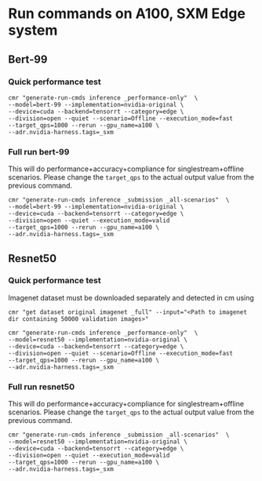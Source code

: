 # Run commands on A100, SXM Edge system

## Bert-99

### Quick performance test
```
cmr "generate-run-cmds inference _performance-only"  \
--model=bert-99 --implementation=nvidia-original \
--device=cuda --backend=tensorrt --category=edge \
--division=open --quiet --scenario=Offline --execution_mode=fast
--target_qps=1000 --rerun --gpu_name=a100 \
--adr.nvidia-harness.tags=_sxm
```

### Full run bert-99
This will do performance+accuracy+compliance for singlestream+offline scenarios. Please change the `target_qps` to the actual output value from the previous command.

```
cmr "generate-run-cmds inference _submission _all-scenarios"  \
--model=bert-99 --implementation=nvidia-original \
--device=cuda --backend=tensorrt --category=edge \
--division=open --quiet --execution_mode=valid
--target_qps=1000 --rerun --gpu_name=a100 \
--adr.nvidia-harness.tags=_sxm
```

## Resnet50

### Quick performance test

Imagenet dataset must be downloaded separately and detected in cm using 
```
cmr "get dataset original imagenet _full" --input="<Path to imagenet dir containing 50000 validation images>"
```

```
cmr "generate-run-cmds inference _performance-only"  \
--model=resnet50 --implementation=nvidia-original \
--device=cuda --backend=tensorrt --category=edge \
--division=open --quiet --scenario=Offline --execution_mode=fast
--target_qps=1000 --rerun --gpu_name=a100 \
--adr.nvidia-harness.tags=_sxm
```

### Full run resnet50
This will do performance+accuracy+compliance for singlestream+offline scenarios. Please change the `target_qps` to the actual output value from the previous command.

```
cmr "generate-run-cmds inference _submission _all-scenarios"  \
--model=resnet50 --implementation=nvidia-original \
--device=cuda --backend=tensorrt --category=edge \
--division=open --quiet --execution_mode=valid
--target_qps=1000 --rerun --gpu_name=a100 \
--adr.nvidia-harness.tags=_sxm
```
